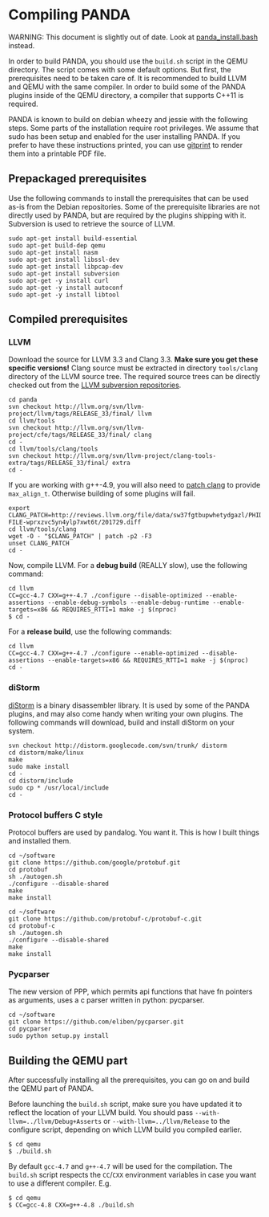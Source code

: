 # Compiling PANDA

WARNING: This document is slightly out of date. Look at
[panda_install.bash](../panda_install.bash) instead.

In order to build PANDA, you should use the `build.sh` script
in the QEMU directory. The script comes with some default
options. But first, the prerequisites need to be taken care of.
It is recommended to build LLVM and QEMU with the same compiler.
In order to build some of the PANDA plugins inside of the QEMU
directory, a compiler that supports C++11 is required.

PANDA is known to build on debian wheezy and jessie with the
following steps.
Some parts of the installation require root privileges. We assume
that sudo has been setup and enabled for the user installing
PANDA.
If you prefer to have these instructions printed, you can 
use [gitprint](https://gitprint.com/) to render them into
a printable PDF file.

## Prepackaged prerequisites
Use the following commands to install the prerequisites that can
be used as-is from the Debian repositories.
Some of the prerequisite libraries are not directly used by
PANDA, but are required by the plugins shipping with it.
Subversion is used to retrieve the source of LLVM.

```
sudo apt-get install build-essential 
sudo apt-get build-dep qemu
sudo apt-get install nasm
sudo apt-get install libssl-dev
sudo apt-get install libpcap-dev
sudo apt-get install subversion
sudo apt-get -y install curl
sudo apt-get -y install autoconf
sudo apt-get -y install libtool

```

## Compiled prerequisites

### LLVM
Download the source for LLVM 3.3 and Clang 3.3. **Make sure you
get these specific versions!** Clang source must be extracted in
directory `tools/clang` directory of the LLVM source tree.
The required source trees can be directly checked out from the
[LLVM subversion repositories](http://llvm.org/svn/llvm-project/).

```
cd panda
svn checkout http://llvm.org/svn/llvm-project/llvm/tags/RELEASE_33/final/ llvm
cd llvm/tools
svn checkout http://llvm.org/svn/llvm-project/cfe/tags/RELEASE_33/final/ clang
cd -
cd llvm/tools/clang/tools
svn checkout http://llvm.org/svn/llvm-project/clang-tools-extra/tags/RELEASE_33/final/ extra
cd -
```

<!-- Note: Maybe the patch should be copied inside the PANDA repository, or in a gist. -->

If you are working with g++-4.9, you will also need to
[patch clang](http://reviews.llvm.org/rL201729) to provide `max_align_t`.
Otherwise building of some plugins will fail.

```
export CLANG_PATCH=http://reviews.llvm.org/file/data/sw37fgtbupwhetydgazl/PHID-FILE-wprxzvc5yn4ylp7xwt6t/201729.diff
cd llvm/tools/clang
wget -O - "$CLANG_PATCH" | patch -p2 -F3
unset CLANG_PATCH
cd -
```


Now, compile LLVM. For a **debug build** (REALLY slow), use the following command:

```
cd llvm
CC=gcc-4.7 CXX=g++-4.7 ./configure --disable-optimized --enable-assertions --enable-debug-symbols --enable-debug-runtime --enable-targets=x86 && REQUIRES_RTTI=1 make -j $(nproc)
$ cd -
```

For a **release build**, use the following commands:

```
cd llvm
CC=gcc-4.7 CXX=g++-4.7 ./configure --enable-optimized --disable-assertions --enable-targets=x86 && REQUIRES_RTTI=1 make -j $(nproc)
cd -
```

### diStorm
[diStorm](https://code.google.com/p/distorm/) is a binary
disassembler library. It is used by some of the PANDA plugins,
and may also come handy when writing your own plugins.
The following commands will download, build and install diStorm
on your system.

```
svn checkout http://distorm.googlecode.com/svn/trunk/ distorm
cd distorm/make/linux
make
sudo make install
cd -
cd distorm/include
sudo cp * /usr/local/include
cd -
```

### Protocol buffers C style

Protocol buffers are used by pandalog.  You want it.
This is how I built things and installed them.

```
cd ~/software
git clone https://github.com/google/protobuf.git
cd protobuf
sh ./autogen.sh
./configure --disable-shared
make
make install

cd ~/software
git clone https://github.com/protobuf-c/protobuf-c.git
cd protobuf-c
sh ./autogen.sh
./configure --disable-shared
make
make install
```

### Pycparser

The new version of PPP, which permits api functions that have fn pointers as arguments,
uses a c parser written in python: pycparser.

```
cd ~/software
git clone https://github.com/eliben/pycparser.git
cd pycparser
sudo python setup.py install
```


## Building the QEMU part
After successfully installing all the prerequisites, you can go
on and build the QEMU part of PANDA.

Before launching the `build.sh` script, make sure you have
updated it to reflect the location of your LLVM build.
You should pass `--with-llvm=../llvm/Debug+Asserts` or
`--with-llvm=../llvm/Release` to the configure script, depending
on which LLVM build you compiled earlier.


```
$ cd qemu
$ ./build.sh
```

By default `gcc-4.7` and `g++-4.7` will be used for the
compilation. The `build.sh` script respects the ``CC``/``CXX``
environment variables in case you want to use a different
compiler. E.g.

```
$ cd qemu
$ CC=gcc-4.8 CXX=g++-4.8 ./build.sh
```


